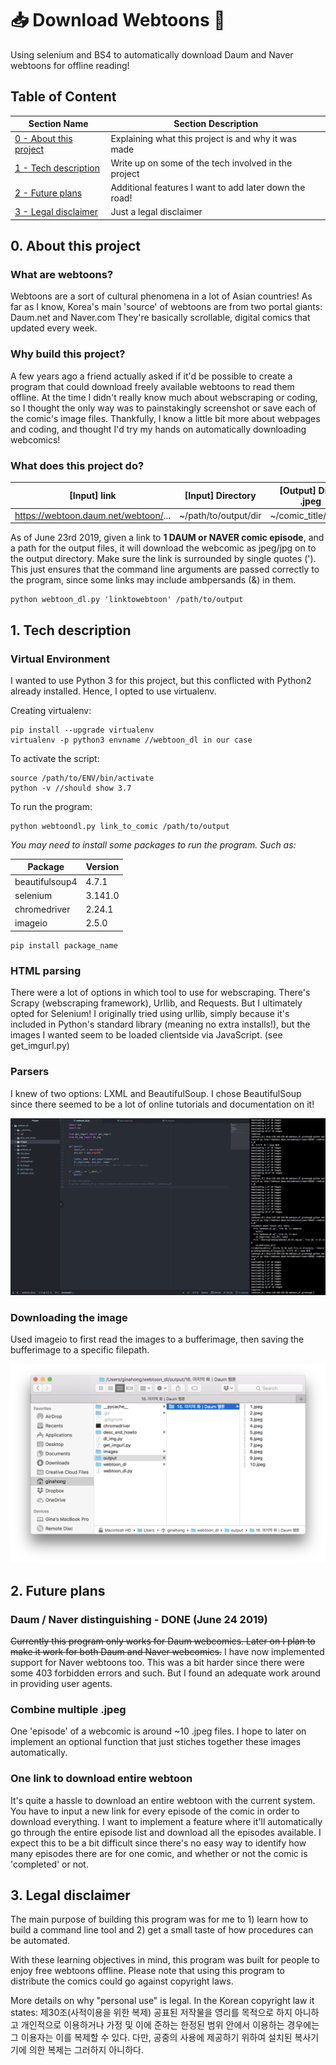 # 📥 Download Webtoons 🎨
Using selenium and BS4 to automatically download Daum and Naver webtoons for offline reading!

## Table of Content

| Section Name  | Section Description |
| ------------- | ------------- |
| [0 - About this project](https://github.com/ginaahong/download_webtoons/blob/master/README.md#0-about-this-project)  | Explaining what this project is and why it was made  |
| [1 - Tech description](https://github.com/ginaahong/download_webtoons/blob/master/README.md#1-tech-description)  | Write up on some of the tech involved in the project  |
| [2 - Future plans](https://github.com/ginaahong/download_webtoons/blob/master/README.md#2-future-plans) | Additional features I want to add later down the road! |
| [3 - Legal disclaimer](https://github.com/ginaahong/download_webtoons/blob/master/README.md#3-legal-disclaimer) | Just a legal disclaimer |

## 0. About this project
### What are webtoons?
  Webtoons are a sort of cultural phenomena in a lot of Asian countries! As far as I know, Korea's main 'source' of webtoons are from
  two portal giants: Daum.net and Naver.com
  They're basically scrollable, digital comics that updated every week.

### Why build this project?
  A few years ago a friend actually asked if it'd be possible to create a program that could download freely available webtoons to read them offline.
  At the time I didn't really know much about webscraping or coding, so I thought the only way was to painstakingly screenshot or save each of the comic's image files.
  Thankfully, I know a little bit more about webpages and coding, and thought I'd try my hands on automatically downloading webcomics!
  
### What does this project do?

  | [Input] link | [Input] Directory | [Output] Dir of .jpeg |
  |----|----|------|
  | https://webtoon.daum.net/webtoon/... | ~/path/to/output/dir | ~/comic_title/...jpeg |
  
  As of June 23rd 2019, given a link to **1 DAUM or NAVER comic episode**, and a path for the output files, it will download the webcomic as jpeg/jpg on to the output directory. Make sure the link is surrounded by single quotes ('). This just ensures that the command line arguments are passed correctly to the program, since some links may include ambpersands (&) in them.
  
    python webtoon_dl.py 'linktowebtoon' /path/to/output
 

## 1. Tech description
### Virtual Environment
  I wanted to use Python 3 for this project, but this conflicted with Python2 already installed. Hence, I opted to use virtualenv.
  
  Creating virtualenv:
  
    pip install --upgrade virtualenv
    virtualenv -p python3 envname //webtoon_dl in our case
    
  To activate the script:
  
    source /path/to/ENV/bin/activate
    python -v //should show 3.7
    
  To run the program:
  
    python webtoondl.py link_to_comic /path/to/output
    
  *You may need to install some packages to run the program. Such as:*
  
  | Package | Version |
  |----|----|
  | beautifulsoup4 | 4.7.1 |
  | selenium | 3.141.0 |
  | chromedriver | 2.24.1 |
  | imageio | 2.5.0 |
  
    pip install package_name

### HTML parsing
  There were a lot of options in which tool to use for webscraping. There's Scrapy (webscraping framework), Urllib, and Requests. But I ultimately opted for Selenium!
  I originally tried using urllib, simply because it's included in Python's standard library (meaning no extra installs!), but the images I wanted seem to be loaded clientside via JavaScript.
  (see get_imgurl.py)

### Parsers
  I knew of two options: LXML and BeautifulSoup. I chose BeautifulSoup since there seemed to be a lot of online tutorials and documentation on it!
  
  ![Here's how I worked on it!](https://github.com/ginaahong/download_webtoons/blob/master/images/workinprogress.png)
  
### Downloading the image
  Used imageio to first read the images to a bufferimage, then saving the bufferimage to a specific filepath.
  
  ![Here's how an output folder would look like](https://github.com/ginaahong/download_webtoons/blob/master/images/output.png)


## 2. Future plans
### Daum / Naver distinguishing - DONE (June 24 2019)
  ~~Currently this program only works for Daum webcomics. Later on I plan to make it work for both Daum and Naver webcomics.~~
  I have now implemented support for Naver webtoons too. This was a bit harder since there were some 403 forbidden errors and such. But I found an adequate work around in providing user agents.
  
### Combine multiple .jpeg
  One 'episode' of a webcomic is around ~10 .jpeg files. I hope to later on implement an optional function that just stiches together these images automatically.
  
### One link to download entire webtoon
  It's quite a hassle to download an entire webtoon with the current system. You have to input a new link for every episode of the comic in order to download everything. I want to implement a feature where it'll automatically go through the entire episode list and download all the episodes available. I expect this to be a bit difficult since there's no easy way to identify how many episodes there are for one comic, and whether or not the comic is 'completed' or not.
  
## 3. Legal disclaimer
  The main purpose of building this program was for me to 1) learn how to build a command line tool and 2) get a small taste of how procedures can be automated.

  With these learning objectives in mind, this program was built for people to enjoy free webtoons offline.
  Please note that using this program to distribute the comics could go against copyright laws.
  
  More details on why "personal use" is legal.
        In the Korean copyright law it states:
        제30조(사적이용을 위한 복제) 공표된 저작물을 영리를 목적으로 하지 아니하고 개인적으로 이용하거나 가정 및 이에 준하는 한정된 범위 안에서 이용하는 경우에는 그 이용자는 이를 복제할 수 있다. 다만, 공중의 사용에 제공하기 위하여 설치된 복사기기에 의한 복제는 그러하지 아니하다.

  
  
